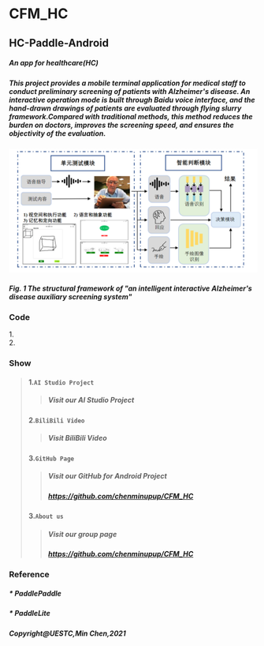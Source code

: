 # CFM_HC
## HC-Paddle-Android


##### An app for healthcare(HC)<br>
##### This project provides a mobile terminal application for medical staff to conduct preliminary screening of patients with Alzheimer's disease. An interactive operation mode is built through Baidu voice interface, and the hand-drawn drawings of patients are evaluated through flying slurry framework.Compared with traditional methods, this method reduces the burden on doctors, improves the screening speed, and ensures the objectivity of the evaluation.<br>


![Image text](系统结构图.png)
#####          Fig. 1 The structural framework of "an intelligent interactive Alzheimer's disease auxiliary screening system"

### Code

1.<br>
2.

### Show
> #### 1.`AI Studio Project`<br>
>> #####  Visit our AI Studio Project<br>
> #### 2.`BiliBili Video`<br>
>> #####  Visit BiliBili Video<br>
> #### 3.`GitHub Page`<br>
>> #####  Visit our GitHub for Android Project<br>
>> #####  https://github.com/chenminupup/CFM_HC<br>
> #### 3.`About us`<br>
>> #####  Visit our group page<br>
>> #####  https://github.com/chenminupup/CFM_HC<br>

### Reference
##### * PaddlePaddle
##### * PaddleLite

##### Copyright@UESTC,Min Chen,2021

